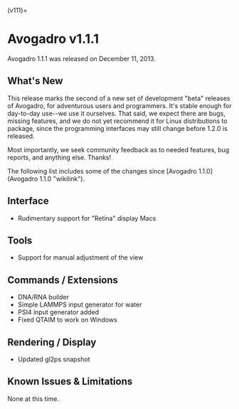 (v111)=

# Avogadro v1.1.1

Avogadro 1.1.1 was released on December 11, 2013.

What's New
----------

This release marks the second of a new set of development "beta" releases of Avogadro, for adventurous users and programmers. It's stable enough for day-to-day use--we use it ourselves. That said, we expect there are bugs, missing features, and we do not yet recommend it for Linux distributions to package, since the programming interfaces may still change before 1.2.0 is released.

Most importantly, we seek community feedback as to needed features, bug reports, and anything else. Thanks!

The following list includes some of the changes since [Avogadro 1.1.0](Avogadro 1.1.0 "wikilink").

Interface
---------

-   Rudimentary support for "Retina" display Macs

Tools
-----

-   Support for manual adjustment of the view

Commands / Extensions
---------------------

-   DNA/RNA builder
-   Simple LAMMPS input generator for water
-   PSI4 input generator added
-   Fixed QTAIM to work on Windows

Rendering / Display
-------------------

-   Updated gl2ps snapshot

Known Issues & Limitations
--------------------------

None at this time.
